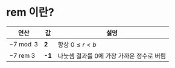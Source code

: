 # rem 이란?

| 연산                        | 값     | 설명                                      |
| --------------------------- | ------ | ----------------------------------------- |
| $-7 \bmod 3$                | **2**  | 항상 $0 \le r < b$                        |
| $-7 \mathbin{\text{rem}} 3$ | **-1** | 나눗셈 결과를 0에 가장 가까운 정수로 버림 |